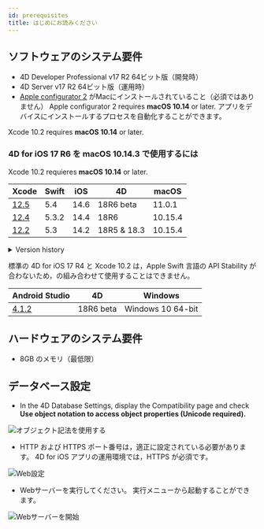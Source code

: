 ```yaml
---
id: prerequisites
title: はじめにお読みください
---
```


## ソフトウェアのシステム要件

* 4D Developer Professional v17 R2 64ビット版（開発時）
* 4D Server v17 R2 64ビット版（運用時）
* [Apple configurator 2](https://itunes.apple.com/us/app/apple-configurator-2/id1037126344) がMacにインストールされていること（必須ではありません） Apple configurator 2 requires **macOS 10.14** or later. アプリをデバイスにインストールするプロセスを自動化することができます。

Xcode 10.2 requires **macOS 10.14** or later.

### 4D for iOS 17 R6 を macOS 10.14.3 で使用するには

Xcode 10.2 requieres **macOS 10.14** or later.

| Xcode                                                                                                         | Swift | iOS  | 4D          | macOS   |
| ------------------------------------------------------------------------------------------------------------- | ----- | ---- | ----------- | ------- |
| [12.5](https://developer.apple.com/services-account/download?path=/Developer_Tools/Xcode_12.5/Xcode_12.5.xip) | 5.4   | 14.6 | 18R6 beta   | 11.0.1  |
| [12.4](https://developer.apple.com/services-account/download?path=/Developer_Tools/Xcode_12.4/Xcode_12.4.xip) | 5.3.2 | 14.4 | 18R6        | 10.15.4 |
| [12.2](https://developer.apple.com/services-account/download?path=/Developer_Tools/Xcode_12.2/Xcode_12.2.xip) | 5.3   | 14.2 | 18R5 & 18.3 | 10.15.4 |

<details><summary>Version history</summary>

| Xcode  | Swift | iOS  | 4D   | macOS   |
| ------ | ----- | ---- | ---- | ------- |
| 12.0   | 5.3   | 14.0 | 18R4 | 10.15.4 |
| 11.5   | 5.2.4 | 13.5 | 18R3 | 10.15.2 |
| 11.4   | 5.2   | 13.4 | 18.2 | 10.15.2 |
| 11.3.1 | 5.1.3 | 13.3 | 18.1 | 10.14.4 |
| 11.3.1 | 5.1.3 | 13.3 | 18R2 | 10.14.4 |
| 11.2   | 5.1   | 13.2 | 18   | 10.14.4 |
| 10.2.1 | 5.0   | 12.2 | 17R6 | 10.14.4 |
| 10.2   | 4.2.1 | 12.2 | 17R5 | 10.14.3 |
| 10.1   | 4.2.1 | 12   | 17R4 | 10.13.6 |
| 10.0   | 4.2   | 12   | 17R3 | 10.13.6 |
| 9.4    | 4.1.2 | 11.4 | 17R2 | 10.13.2 |
| 9.3.1  | 4.1   | 11.3 | 17R2 | 10.13.2 |
</details>

標準の 4D for iOS 17 R4 と Xcode 10.2 は，Apple Swift 言語の API Stability が合わないため，の組み合わせて使用することはできません。

| Android Studio                                        | 4D        | Windows           |
| ----------------------------------------------------- | --------- | ----------------- |
| [4.1.2](https://developer.android.com/studio/archive) | 18R6 beta | Windows 10 64-bit |

## ハードウェアのシステム要件

* 8GB のメモリ（最低限）

## データベース設定

* In the 4D Database Settings, display the Compatibility page and check **Use object notation to access object properties (Unicode required).**

![オブジェクト記法を使用する](assets/en/prerequisites/Use-object-notation.png)

* HTTP および HTTPS ポート番号は，適正に設定されている必要があります。 4D for iOS アプリの運用環境では，HTTPS が必須です。

![Web設定](assets/en/prerequisites/Web-Configuration.png)

* Webサーバーを実行してください。 実行メニューから起動することができます。

![Webサーバーを開始](assets/en/prerequisites/Start-web-server.png)

